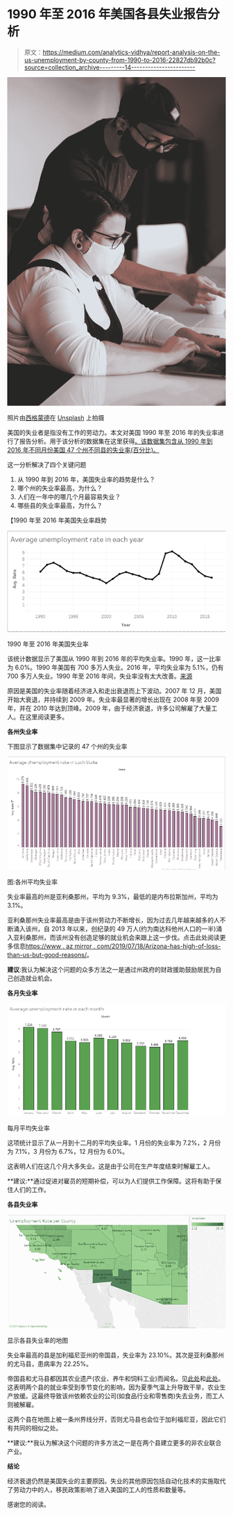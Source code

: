 # 1990 年至 2016 年美国各县失业报告分析

> 原文：<https://medium.com/analytics-vidhya/report-analysis-on-the-us-unemployment-by-county-from-1990-to-2016-22827db92b0c?source=collection_archive---------14----------------------->

![](img/725613e8325f8924a7e5bbe0cc48b177.png)

照片由[西格蒙德](https://unsplash.com/@sigmund?utm_source=unsplash&utm_medium=referral&utm_content=creditCopyText)在 [Unsplash](https://unsplash.com/s/photos/data-analysis?utm_source=unsplash&utm_medium=referral&utm_content=creditCopyText) 上拍摄

美国的失业者是指没有工作的劳动力。本文对美国 1990 年至 2016 年的失业率进行了报告分析。用于该分析的数据集在这里获得[。该数据集包含从 1990 年到 2016 年不同月份美国 47 个州不同县的失业率(百分比)。](https://www.kaggle.com/jayrav13/unemployment-by-county-us)

这一分析解决了四个关键问题

1.  从 1990 年到 2016 年，美国失业率的趋势是什么？
2.  哪个州的失业率最高，为什么？
3.  人们在一年中的哪几个月最容易失业？
4.  哪些县的失业率最高，为什么？

【1990 年至 2016 年美国失业率趋势

![](img/93e4f3163c624e24d5fb10844b853401.png)

1990 年至 2016 年美国失业率

该统计数据显示了美国从 1990 年到 2016 年的平均失业率。1990 年，这一比率为 6.0%。1990 年美国有 700 多万人失业。2016 年，平均失业率为 5.1%，仍有 700 多万人失业。1990 年至 2016 年间，失业率没有太大改善。[来源](https://www.statista.com/statistics/193254/unemployment-level-in-the-us-since-1990/)

原因是美国的失业率随着经济进入和走出衰退而上下波动。2007 年 12 月，美国开始大衰退，并持续到 2009 年。失业率最显著的增长出现在 2008 年至 2009 年，并在 2010 年达到顶峰。2009 年，由于经济衰退，许多公司解雇了大量工人。在这里阅读更多。

**各州失业率**

下图显示了数据集中记录的 47 个州的失业率

![](img/fb4bf7cb52d75a4fecbdbbf0ca0b82af.png)

图:各州平均失业率

失业率最高的州是亚利桑那州，平均为 9.3%，最低的是内布拉斯加州，平均为 3.1%。

亚利桑那州失业率最高是由于该州劳动力不断增长，因为过去几年越来越多的人不断涌入该州，自 2013 年以来，创纪录的 49 万人(约为南达科他州人口的一半)涌入亚利桑那州，而该州没有创造足够的就业机会来跟上这一步伐。点击此处阅读更多信息[https://www . az mirror . com/2019/07/18/Arizona-has-high-of-loss-than-us-but-good-reasons/](https://www.azmirror.com/2019/07/18/arizona-has-higher-unemployment-than-us-but-for-good-reasons/)。

**建议**:我认为解决这个问题的众多方法之一是通过州政府的财政援助鼓励居民为自己创造就业机会。

**各月失业率**

![](img/88e5804e75e9edce11963b6cc82e8257.png)

每月平均失业率

这项统计显示了从一月到十二月的平均失业率。1 月份的失业率为 7.2%，2 月份为 7.1%，3 月份为 6.7%，12 月份为 6.0%。

这表明人们在这几个月大多失业。这是由于公司在生产年度结束时解雇工人。

**建议:**通过促进对雇员的短期补偿，可以为人们提供工作保障。这将有助于保住人们的工作。

**各县失业率**

![](img/acd6228fcc0885a9d2b20b73d1cb096a.png)

显示各县失业率的地图

失业率最高的县是加利福尼亚州的帝国县，失业率为 23.10%。其次是亚利桑那州的尤马县，患病率为 22.25%。

帝国县和尤马县都因其农业遗产(农业、养牛和饲料工业)而闻名。见[此处](https://imperialcounty.org/)和[此处](https://www.yumacountyaz.gov/visitors/about-the-county#:~:text=Farming%2C%20cattle%20raising%2C%20tourism%2C,the%20Yuma%20Crossing%20Historic%20Park.)。这表明两个县的就业率受到季节变化的影响，因为夏季气温上升导致干旱，农业生产放缓。这最终导致该州依赖农业的公司(如食品行业和零售商)失去业务，而工人则被解雇。

这两个县在地图上被一条州界线分开，否则尤马县也会位于加利福尼亚，因此它们有共同的相似之处。

**建议:**我认为解决这个问题的许多方法之一是在两个县建立更多的非农业联合产业。

**结论**

经济衰退仍然是美国失业的主要原因。失业的其他原因包括自动化技术的实施取代了劳动力中的人，移民政策影响了进入美国的工人的性质和数量等。

感谢您的阅读。